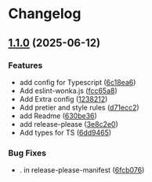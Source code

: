 # Changelog

## [1.1.0](https://github.com/alfraul14/eslint-config-wonka/compare/v1.0.0...v1.1.0) (2025-06-12)


### Features

* add config for Typescript ([6c18ea6](https://github.com/alfraul14/eslint-config-wonka/commit/6c18ea62ca23af3584655225ea3756ccc77d016e))
* Add eslint-wonka.js ([fcc65a8](https://github.com/alfraul14/eslint-config-wonka/commit/fcc65a80d2c9512041405b0b3e467420a297f2e6))
* Add Extra config ([1238212](https://github.com/alfraul14/eslint-config-wonka/commit/1238212a42d07fe95450704b59509fc8b5f88cbe))
* Add pretier and style rules ([d71ecc2](https://github.com/alfraul14/eslint-config-wonka/commit/d71ecc2c3bc33a01cc797fc3513f9575d9ae5846))
* add Readme ([630be36](https://github.com/alfraul14/eslint-config-wonka/commit/630be364098919511dce2eea4cb749bbd8309704))
* add release-please ([3e8c2e0](https://github.com/alfraul14/eslint-config-wonka/commit/3e8c2e05fdffbffe41c157992316759cff96494e))
* Add types for TS ([6dd9465](https://github.com/alfraul14/eslint-config-wonka/commit/6dd946533855138877c0d94b03e748f2cee90a3e))


### Bug Fixes

* . in release-please-manifest ([6fcb076](https://github.com/alfraul14/eslint-config-wonka/commit/6fcb07602f4ee544c01694208593224ffde1a510))

